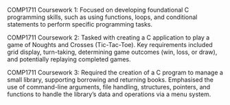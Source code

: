 COMP1711 Coursework 1: Focused on developing foundational C programming skills, such as using functions, loops, and conditional statements to perform specific programming tasks.

COMP1711 Coursework 2: Tasked with creating a C application to play a game of Noughts and Crosses (Tic-Tac-Toe). Key requirements included grid display, turn-taking, determining game outcomes (win, loss, or draw), and potentially replaying completed games​.

COMP1711 Coursework 3: Required the creation of a C program to manage a small library, supporting borrowing and returning books. Emphasised the use of command-line arguments, file handling, structures, pointers, and functions to handle the library’s data and operations via a menu system​.
